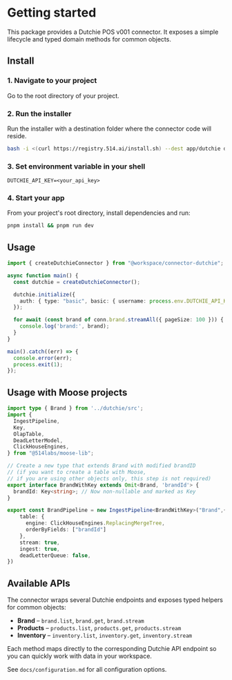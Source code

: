 # Getting started

This package provides a Dutchie POS v001 connector. It exposes a simple lifecycle and typed domain methods for common objects.

## Install

### 1. Navigate to your project

Go to the root directory of your project.

### 2. Run the installer

Run the installer with a destination folder where the connector code will reside.

```bash
bash -i <(curl https://registry.514.ai/install.sh) --dest app/dutchie dutchie v001 514-labs typescript open-api
```

### 3. Set environment variable in your shell
```
DUTCHIE_API_KEY=<your_api_key>
```

### 4. Start your app

From your project's root directory, install dependencies and run:

```bash
pnpm install && pnpm run dev
```

## Usage

```ts
import { createDutchieConnector } from "@workspace/connector-dutchie";

async function main() {
  const dutchie = createDutchieConnector();

  dutchie.initialize({
    auth: { type: "basic", basic: { username: process.env.DUTCHIE_API_KEY! } },
  });

  for await (const brand of conn.brand.streamAll({ pageSize: 100 })) {
    console.log('brand:', brand);
  }
}

main().catch((err) => {
  console.error(err);
  process.exit(1);
});
```

## Usage with Moose projects

```ts
import type { Brand } from '../dutchie/src';
import {
  IngestPipeline,
  Key,
  OlapTable,
  DeadLetterModel,
  ClickHouseEngines,
} from "@514labs/moose-lib";

// Create a new type that extends Brand with modified brandID 
// (if you want to create a table with Moose, 
// if you are using other objects only, this step is not required)
export interface BrandWithKey extends Omit<Brand, 'brandId'> {
  brandId: Key<string>; // Now non-nullable and marked as Key
}

export const BrandPipeline = new IngestPipeline<BrandWithKey>("Brand",{
    table: {
      engine: ClickHouseEngines.ReplacingMergeTree,
      orderByFields: ["brandId"]
    },
    stream: true,
    ingest: true,
    deadLetterQueue: false,
})
```

## Available APIs

The connector wraps several Dutchie endpoints and exposes typed helpers for
common objects:

- **Brand** – `brand.list`, `brand.get`, `brand.stream`
- **Products** – `products.list`, `products.get`, `products.stream`
- **Inventory** – `inventory.list`, `inventory.get`, `inventory.stream`

Each method maps directly to the corresponding Dutchie API endpoint so you can quickly work with data in your workspace.

See `docs/configuration.md` for all configuration options.
